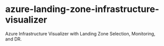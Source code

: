 # azure-landing-zone-infrastructure-visualizer
Azure Infrastructure Visualizer with Landing Zone Selection, Monitoring, and DR.
